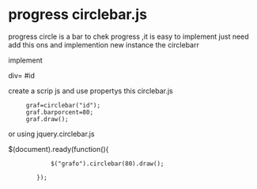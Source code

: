 progress circlebar.js
==============

progress circle is a bar to chek progress ,it is easy to implement just need add this ons and implemention new instance the circlebarr

implement
  
  div= #id

  create a scrip js and use propertys this circlebar.js
         
         graf=circlebar("id");
         graf.barporcent=80;
         graf.draw();
         
or using jquery.circlebar.js

$(document).ready(function(){
				
				$("grafo").circlebar(80).draw();

			});
